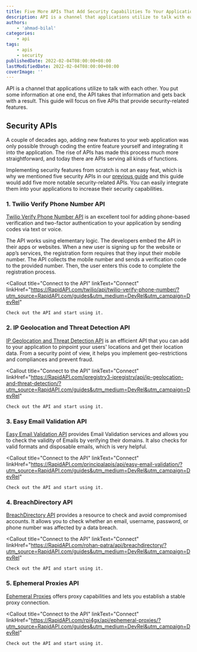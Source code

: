 ```yaml
---
title: Five More APIs That Add Security Capabilities To Your Application
description: API is a channel that applications utilize to talk with each other. You put some information at one end, the API takes that information and gets back with a result. This guide will focus on those APIs that provide security-related features.
authors:
    - 'ahmad-bilal'
categories:
    - api
tags:
    - apis
    - security
publishedDate: 2022-02-04T08:00:00+08:00
lastModifiedDate: 2022-02-04T08:00:00+08:00
coverImage: ''
---
```


<Lead>
	API is a channel that applications utilize to talk with each other. You put
	some information at one end, the API takes that information and gets back
	with a result. This guide will focus on five APIs that provide
	security-related features.
</Lead>

## Security APIs

A couple of decades ago, adding new features to your web application was only possible through coding the entire feature yourself and integrating it into the application. The rise of APIs has made this process much more straightforward, and today there are APIs serving all kinds of functions.

Implementing security features from scratch is not an easy feat, which is why we mentioned five security APIs in our [previous guide](https://RapidAPI.com/guides/five-security-apis) and this guide would add five more notable security-related APIs. You can easily integrate them into your applications to increase their security capabilities.

### 1. Twilio Verify Phone Number API

[Twilio Verify Phone Number API](https://RapidAPI.com/twilio/api/twilio-verify-phone-number/?utm_source=RapidAPI.com/guides&utm_medium=DevRel&utm_campaign=DevRel) is an excellent tool for adding phone-based verification and two-factor authentication to your application by sending codes via text or voice.

The API works using elementary logic. The developers embed the API in their apps or websites. When a new user is signing up for the website or app’s services, the registration form requires that they input their mobile number. The API collects the mobile number and sends a verification code to the provided number. Then, the user enters this code to complete the registration process.

<Callout
	title="Connect to the API"
	linkText="Connect"
	linkHref="https://RapidAPI.com/twilio/api/twilio-verify-phone-number/?utm_source=RapidAPI.com/guides&utm_medium=DevRel&utm_campaign=DevRel"
>
	Check out the API and start using it.
</Callout>

### 2. IP Geolocation and Threat Detection API

[IP Geolocation and Threat Detection API](https://RapidAPI.com/ipregistry3-ipregistry/api/ip-geolocation-and-threat-detection/?utm_source=RapidAPI.com/guides&utm_medium=DevRel&utm_campaign=DevRel) is an efficient API that you can add to your application to pinpoint your users' locations and get their location data. From a security point of view, it helps you implement geo-restrictions and compliances and prevent fraud.

<Callout
	title="Connect to the API"
	linkText="Connect"
	linkHref="https://RapidAPI.com/ipregistry3-ipregistry/api/ip-geolocation-and-threat-detection/?utm_source=RapidAPI.com/guides&utm_medium=DevRel&utm_campaign=DevRel"
>
	Check out the API and start using it.
</Callout>

### 3. Easy Email Validation API

[Easy Email Validation API](https://RapidAPI.com/principalapis/api/easy-email-validation/?utm_source=RapidAPI.com/guides&utm_medium=DevRel&utm_campaign=DevRel) provides Email Validation services and allows you to check the validity of Emails by verifying their domains. It also checks for valid formats and disposable emails, which is very helpful.

<Callout
	title="Connect to the API"
	linkText="Connect"
	linkHref="https://RapidAPI.com/principalapis/api/easy-email-validation/?utm_source=RapidAPI.com/guides&utm_medium=DevRel&utm_campaign=DevRel"
>
	Check out the API and start using it.
</Callout>

### 4. BreachDirectory API

[BreachDirectory API](https://RapidAPI.com/rohan-patra/api/breachdirectory/?utm_source=RapidAPI.com/guides&utm_medium=DevRel&utm_campaign=DevRel) provides a resource to check and avoid compromised accounts. It allows you to check whether an email, username, password, or phone number was affected by a data breach.

<Callout
	title="Connect to the API"
	linkText="Connect"
	linkHref="https://RapidAPI.com/rohan-patra/api/breachdirectory/?utm_source=RapidAPI.com/guides&utm_medium=DevRel&utm_campaign=DevRel"
>
	Check out the API and start using it.
</Callout>

### 5. Ephemeral Proxies API

[Ephemeral Proxies](https://RapidAPI.com/rpi4gx/api/ephemeral-proxies/?utm_source=RapidAPI.com/guides&utm_medium=DevRel&utm_campaign=DevRel) offers proxy capabilities and lets you establish a stable proxy connection.

<Callout
	title="Connect to the API"
	linkText="Connect"
	linkHref="https://RapidAPI.com/rpi4gx/api/ephemeral-proxies/?utm_source=RapidAPI.com/guides&utm_medium=DevRel&utm_campaign=DevRel"
>
	Check out the API and start using it.
</Callout>
